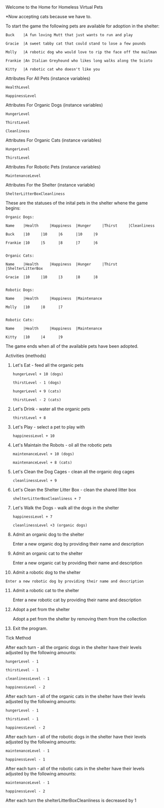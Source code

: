 Welcome to the Home for Homeless Virtual Pets

*Now accepting cats because we have to.

To start the game the following pets are available for adoption in the shelter:

	Buck	|A fun loving Mutt that just wants to run and play

	Gracie	|A sweet tabby cat that could stand to lose a few pounds

	Molly	|A robotic dog who would love to rip the face off the mailman

	Frankie	|An Italian Greyhound who likes long walks along the Scioto

	Kitty	|A robotic cat who doesn't like you


Attributes For All Pets (instance variables)

	HealthLevel

	HappinessLevel

Attributes For Organic Dogs (instance variables)

	HungerLevel

	ThirstLevel

	Cleanliness

Attributes For Organic Cats (instance variables)

	HungerLevel

	ThirstLevel

Attributes For Robotic Pets (instance variables)

	MaintenanceLevel

Attributes For the Shelter (instance variable)
	
	ShelterLitterBoxCleanliness

These are the statuses of the inital pets in the shelter whene the game begins:


	Organic Dogs:

	Name 	|Health 	|Happiness 	|Hunger 	|Thirst 	|Cleanliness

	Buck	|10		|10		|6		|10		|9

	Frankie |10		|5		|8		|7		|6


	Organic Cats:

	Name 	|Health 	|Happiness 	|Hunger 	|Thirst 	|ShelterLitterBox

	Gracie	|10		|10		|3		|8		|8


	Robotic Dogs:

	Name 	|Health 	|Happiness 	|Maintenance

	Molly	|10		|8		|7


	Robotic Cats:

	Name 	|Health 	|Happiness 	|Maintenance

	Kitty	|10		|4		|9


The game ends when all of the available pets have been adopted.

Activities (methods)

1.  Let's Eat - feed all the organic pets

		hungerLevel + 10 (dogs)

		thirstLevel - 1 (dogs)

		hungerLevel + 9 (cats)

		thirstLevel - 2 (cats)


2.  Let's Drink - water all the organic pets

		thirstLevel + 8


3.  Let's Play - select a pet to play with

		happinessLevel + 10

4.  Let's Maintain the Robots - oil all the robotic pets

		maintenanceLevel + 10 (dogs)

		maintenanceLevel + 8 (cats)

5.  Let's Clean the Dog Cages - clean all the organic dog cages

		cleanlinessLevel + 9

6.  Let's Clean the Shelter Litter Box - clean the shared litter box

		shelterLitterBoxCleanliness + 7

7.  Let's Walk the Dogs - walk all the dogs in the shelter

		happinessLevel + 7

		cleanlinessLevel +3 (organic dogs)		

8.  Admit an organic dog to the shelter

	Enter a new organic dog by providing their name and description


9.  Admit an organic cat to the shelter
	
	Enter a new organic cat by providing their name and description


10.  Admit a robotic dog to the shelter

	Enter a new robotic dog by providing their name and description


11.  Admit a robotic cat to the shelter

		Enter a new robotic cat by providing their name and description
		

12.  Adopt a pet from the shelter

		Adopt a pet from the shelter by removing them from the collection


13.  Exit the program.

Tick Method

After each turn - all the organic dogs in the shelter have their levels adjusted by the following amounts:

	hungerLevel - 1

	thirstLevel - 1

	cleanlinessLevel - 1

	happinessLevel - 2

After each turn - all of the organic cats in the shelter have their levels adjusted by the following amounts:

	hungerLevel - 1

	thirstLevel - 1

	happinessLevel - 2

After each turn - all of the robotic dogs in the shelter have their levels adjusted by the following amounts:

	maintenanceLevel - 1

	happinessLevel - 1

After each turn - all of the robotic cats in the shelter have their levels adjusted by the following amounts:

	maintenanceLevel - 1

	happinessLevel - 2

After each turn the shelterLitterBoxCleanliness is decreased by 1










